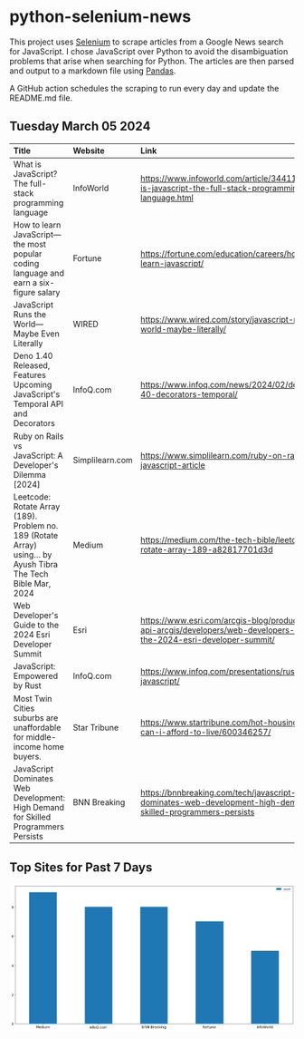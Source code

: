 # python-selenium-news

This project uses [Selenium](https://www.seleniumhq.org/) to scrape articles from a Google News search for JavaScript.
I chose JavaScript over Python to avoid the disambiguation problems that arise when searching for Python.
The articles are then parsed and output to a markdown file using [Pandas](https://pandas.pydata.org/).

A GitHub action schedules the scraping to run every day and update the README.md file.

## Tuesday March 05 2024


| Title                                                                                                          | Website         | Link                                                                                                                       |
|:---------------------------------------------------------------------------------------------------------------|:----------------|:---------------------------------------------------------------------------------------------------------------------------|
| What is JavaScript? The full-stack programming language                                                        | InfoWorld       | https://www.infoworld.com/article/3441178/what-is-javascript-the-full-stack-programming-language.html                      |
| How to learn JavaScript—the most popular coding language and earn a six-figure salary                          | Fortune         | https://fortune.com/education/careers/how-to-learn-javascript/                                                             |
| JavaScript Runs the World—Maybe Even Literally                                                                 | WIRED           | https://www.wired.com/story/javascript-runs-the-world-maybe-literally/                                                     |
| Deno 1.40 Released, Features Upcoming JavaScript's Temporal API and Decorators                                 | InfoQ.com       | https://www.infoq.com/news/2024/02/deno-1-40-decorators-temporal/                                                          |
| Ruby on Rails vs JavaScript: A Developer's Dilemma [2024]                                                      | Simplilearn.com | https://www.simplilearn.com/ruby-on-rails-vs-javascript-article                                                            |
| Leetcode: Rotate Array (189). Problem no. 189 (Rotate Array) using…  by Ayush Tibra  The Tech Bible  Mar, 2024 | Medium          | https://medium.com/the-tech-bible/leetcode-rotate-array-189-a82817701d3d                                                   |
| Web Developer's Guide to the 2024 Esri Developer Summit                                                        | Esri            | https://www.esri.com/arcgis-blog/products/js-api-arcgis/developers/web-developers-guide-to-the-2024-esri-developer-summit/ |
| JavaScript: Empowered by Rust                                                                                  | InfoQ.com       | https://www.infoq.com/presentations/rust-javascript/                                                                       |
| Most Twin Cities suburbs are unaffordable for middle-income home buyers.                                       | Star Tribune    | https://www.startribune.com/hot-housing-where-can-i-afford-to-live/600346257/                                              |
| JavaScript Dominates Web Development: High Demand for Skilled Programmers Persists                             | BNN Breaking    | https://bnnbreaking.com/tech/javascript-dominates-web-development-high-demand-for-skilled-programmers-persists             |
## Top Sites for Past 7 Days

![Graph of Top Sites](https://raw.githubusercontent.com/dan-mba/python-selenium-news/main/last-week.png)
